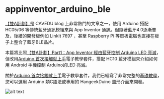 # appinventor_arduino_ble

 [【雙A計劃】](https://blog.cavedu.com/?s=%E9%9B%99a)是 CAVEDU blog 上非常熱門的文章之一，使用 Arduino 搭配 HC05/06 等傳統藍牙通訊模組來與 App Inventor 通訊。但隨著藍牙4.0逐漸普及，後續的開發板例如 LinkIt 7697 ，甚至 Raspberry Pi 等單板電腦也直接在板子上整合了藍牙BLE晶片。

本篇將比照[【雙A計劃】Part1：App Inventor 經由藍牙控制 Arduino LED 亮滅](https://blog.cavedu.com/2014/04/04/part01-led/)，但改用[Arduino 首次接觸就上手](https://robotkingdom.com.tw/product/grove-beginner-kit-for-arduino-presell/)電子教學套件，搭配 HC10 藍牙模組來介紹如何用 Android 手機控制 Arduino的LED 亮滅。

關於[Arduino 首次接觸就上手](https://robotkingdom.com.tw/product/grove-beginner-kit-for-arduino-presell/)電子教學套件，我們已經寫了非常完整的[基礎教學](https://cavedu.gitbook.io/cavedu/hangeekduino)，您可以選用 Arduino 類C語法或專用的 HangeekDuino 圖形介面來開發。

![alt text](https://gblobscdn.gitbook.com/assets%2F-LaZQFBYOS3O0ksiEmR1%2F-MJ_c21JcFk9_21uTE92%2F-MJ_c9PvxtGH5YkDrAaL%2F%5BRK%E5%95%86%E5%9F%8E%5DGrove%20Beginner%20Kit%20for%20Arduino-770X555-02.jpg "Arduino 首次接觸就上手")

